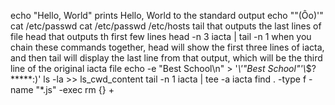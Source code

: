 echo "Hello, World" prints Hello, World to the standard output
echo "\"(Ôo)'"
cat /etc/passwd
cat /etc/passwd /etc/hosts
tail that outputs the last lines of file
head that outputs th first few lines
head -n 3 iacta | tail -n 1 when you chain these commands together, head will show the first three lines of iacta, and then tail will display the last line from that output, which will be the third line of the original iacta file
echo -e "Best School\n" > '*\\\'"Best School"\'\\*$?*****:)'
ls -la >> ls_cwd_content
tail -n 1 iacta | tee -a iacta
find . -type f -name "*.js" -exec rm {} +
